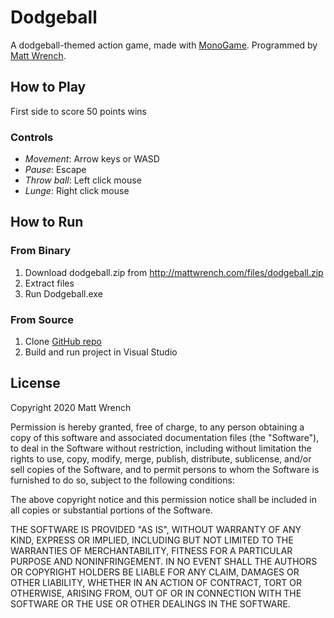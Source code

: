 ﻿# Dodgeball

A dodgeball-themed action game, made with [MonoGame](https://www.monogame.net/). Programmed by [Matt Wrench](http://mattwrench.com).

## How to Play

First side to score 50 points wins

### Controls

 - *Movement*: Arrow keys or WASD
 - *Pause*: Escape
 - *Throw ball*: Left click mouse
 - *Lunge*: Right click mouse

## How to Run

### From Binary

 1. Download dodgeball.zip from http://mattwrench.com/files/dodgeball.zip
 2. Extract files
 3. Run Dodgeball.exe

### From Source

 1. Clone [GitHub repo](https://github.com/mattwrench/dodgeball)
 2. Build and run project in Visual Studio

## License
Copyright 2020 Matt Wrench

Permission is hereby granted, free of charge, to any person obtaining a copy of this software and associated documentation files (the "Software"), to deal in the Software without restriction, including without limitation the rights to use, copy, modify, merge, publish, distribute, sublicense, and/or sell copies of the Software, and to permit persons to whom the Software is furnished to do so, subject to the following conditions:

The above copyright notice and this permission notice shall be included in all copies or substantial portions of the Software.

THE SOFTWARE IS PROVIDED "AS IS", WITHOUT WARRANTY OF ANY KIND, EXPRESS OR IMPLIED, INCLUDING BUT NOT LIMITED TO THE WARRANTIES OF MERCHANTABILITY, FITNESS FOR A PARTICULAR PURPOSE AND NONINFRINGEMENT. IN NO EVENT SHALL THE AUTHORS OR COPYRIGHT HOLDERS BE LIABLE FOR ANY CLAIM, DAMAGES OR OTHER LIABILITY, WHETHER IN AN ACTION OF CONTRACT, TORT OR OTHERWISE, ARISING FROM, OUT OF OR IN CONNECTION WITH THE SOFTWARE OR THE USE OR OTHER DEALINGS IN THE SOFTWARE.